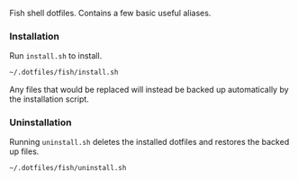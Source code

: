 Fish shell dotfiles. Contains a few basic useful aliases.

### Installation
Run `install.sh` to install.

```bash
~/.dotfiles/fish/install.sh
```

Any files that would be replaced will instead be backed up automatically by the installation script.

### Uninstallation
Running `uninstall.sh` deletes the installed dotfiles and restores the backed up files.

```bash
~/.dotfiles/fish/uninstall.sh
```
